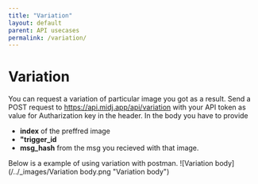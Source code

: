 ```yaml
---
title: "Variation"
layout: default
parent: API usecases
permalink: /variation/
---
```

# Variation
You can request a variation of particular image you got as a result. Send a POST request to https://api.midj.app/api/variation with your API token as value for Autharization key in the header.
In the body you have to provide 
- **index** of the preffred image
- **"trigger_id**
- **msg_hash** from the msg you recieved with that image.

Below is a example of using variation with postman.
![Variation body](/../_images/Variation body.png "Variation body")

